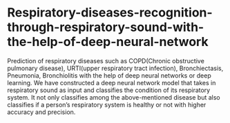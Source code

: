 # Respiratory-diseases-recognition-through-respiratory-sound-with-the-help-of-deep-neural-network
Prediction of respiratory diseases such as COPD(Chronic obstructive pulmonary disease), URTI(upper respiratory tract infection), Bronchiectasis, Pneumonia, Bronchiolitis with the help of deep neural networks or deep learning. We have constructed a deep neural network model that takes in respiratory sound as input and classifies the condition of its respiratory system. It not only classifies among the above-mentioned disease but also classifies if a person’s respiratory system is healthy or not with higher accuracy and precision.
